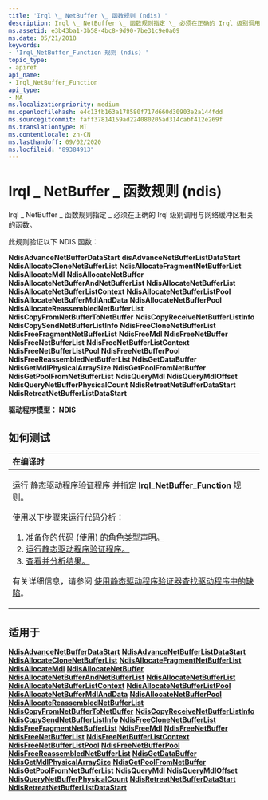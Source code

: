 ```yaml
---
title: 'Irql \_ NetBuffer \_ 函数规则 (ndis) '
description: Irql \_ NetBuffer \_ 函数规则指定 \_ 必须在正确的 Irql 级别调用与网络缓冲区相关的函数。
ms.assetid: e3b43ba1-3b58-4bc8-9d90-7be31c9e0a09
ms.date: 05/21/2018
keywords:
- 'Irql_NetBuffer_Function 规则 (ndis) '
topic_type:
- apiref
api_name:
- Irql_NetBuffer_Function
api_type:
- NA
ms.localizationpriority: medium
ms.openlocfilehash: e4c13fb163a178580f717d660d30903e2a144fdd
ms.sourcegitcommit: faff37814159ad224080205ad314cabf412e269f
ms.translationtype: MT
ms.contentlocale: zh-CN
ms.lasthandoff: 09/02/2020
ms.locfileid: "89384913"
---
```

# <a name="irql_netbuffer_function-rule-ndis"></a>Irql \_ NetBuffer \_ 函数规则 (ndis) 


Irql \_ NetBuffer \_ 函数规则指定 \_ 必须在正确的 Irql 级别调用与网络缓冲区相关的函数。

此规则验证以下 NDIS 函数：

**NdisAdvanceNetBufferDataStart** 
**disAdvanceNetBufferListDataStart** 
**NdisAllocateCloneNetBufferList** 
**NdisAllocateFragmentNetBufferList** 
**NdisAllocateMdl** 
**NdisAllocateNetBuffer** 
**NdisAllocateNetBufferAndNetBufferList** 
**NdisAllocateNetBufferList** 
**NdisAllocateNetBufferListContext** 
**NdisAllocateNetBufferListPool** 
**NdisAllocateNetBufferMdlAndData** 
**NdisAllocateNetBufferPool** 
**NdisAllocateReassembledNetBufferList** 
**NdisCopyFromNetBufferToNetBuffer** 
**NdisCopyReceiveNetBufferListInfo** 
**NdisCopySendNetBufferListInfo** 
**NdisFreeCloneNetBufferList** 
**NdisFreeFragmentNetBufferList** 
**NdisFreeMdl** 
**NdisFreeNetBuffer** 
**NdisFreeNetBufferList** 
**NdisFreeNetBufferListContext** 
**NdisFreeNetBufferListPool** 
**NdisFreeNetBufferPool** 
**NdisFreeReassembledNetBufferList** 
**NdisGetDataBuffer** 
**NdisGetMdlPhysicalArraySize** 
**NdisGetPoolFromNetBuffer** 
**NdisGetPoolFromNetBufferList** 
**NdisQueryMdl** 
**NdisQueryMdlOffset** 
**NdisQueryNetBufferPhysicalCount** 
**NdisRetreatNetBufferDataStart** 
**NdisRetreatNetBufferListDataStart**

**驱动程序模型： NDIS**

<a name="how-to-test"></a>如何测试
-----------

<table>
<colgroup>
<col width="100%" />
</colgroup>
<thead>
<tr class="header">
<th align="left">在编译时</th>
</tr>
</thead>
<tbody>
<tr class="odd">
<td align="left"><p>运行 <a href="https://docs.microsoft.com/windows-hardware/drivers/devtest/static-driver-verifier" data-raw-source="[Static Driver Verifier](./static-driver-verifier.md)">静态驱动程序验证程序</a> 并指定 <strong>Irql_NetBuffer_Function</strong> 规则。</p>
使用以下步骤来运行代码分析：
<ol>
<li><a href="https://docs.microsoft.com/windows-hardware/drivers/devtest/using-static-driver-verifier-to-find-defects-in-drivers#preparing-your-source-code" data-raw-source="[Prepare your code (use role type declarations).](./using-static-driver-verifier-to-find-defects-in-drivers.md#preparing-your-source-code)">准备你的代码 (使用) 的角色类型声明。</a></li>
<li><a href="https://docs.microsoft.com/windows-hardware/drivers/devtest/using-static-driver-verifier-to-find-defects-in-drivers#running-static-driver-verifier" data-raw-source="[Run Static Driver Verifier.](./using-static-driver-verifier-to-find-defects-in-drivers.md#running-static-driver-verifier)">运行静态驱动程序验证程序。</a></li>
<li><a href="https://docs.microsoft.com/windows-hardware/drivers/devtest/using-static-driver-verifier-to-find-defects-in-drivers#viewing-and-analyzing-the-results" data-raw-source="[View and analyze the results.](./using-static-driver-verifier-to-find-defects-in-drivers.md#viewing-and-analyzing-the-results)">查看并分析结果。</a></li>
</ol>
<p>有关详细信息，请参阅 <a href="https://docs.microsoft.com/windows-hardware/drivers/devtest/using-static-driver-verifier-to-find-defects-in-drivers" data-raw-source="[Using Static Driver Verifier to Find Defects in Drivers](./using-static-driver-verifier-to-find-defects-in-drivers.md)">使用静态驱动程序验证器查找驱动程序中的缺陷</a>。</p></td>
</tr>
</tbody>
</table>

<a name="applies-to"></a>适用于
----------

[**NdisAdvanceNetBufferDataStart**](/windows-hardware/drivers/ddi/ndis/nf-ndis-ndisadvancenetbufferdatastart) 
[**NdisAdvanceNetBufferListDataStart**](/windows-hardware/drivers/ddi/ndis/nf-ndis-ndisadvancenetbufferlistdatastart) 
[**NdisAllocateCloneNetBufferList**](/windows-hardware/drivers/ddi/ndis/nf-ndis-ndisallocateclonenetbufferlist) 
[**NdisAllocateFragmentNetBufferList**](/windows-hardware/drivers/ddi/ndis/nf-ndis-ndisallocatefragmentnetbufferlist) 
[**NdisAllocateMdl**](/windows-hardware/drivers/ddi/ndis/nf-ndis-ndisallocatemdl) 
[**NdisAllocateNetBuffer**](/windows-hardware/drivers/ddi/ndis/nf-ndis-ndisallocatenetbuffer) 
[**NdisAllocateNetBufferAndNetBufferList**](/windows-hardware/drivers/ddi/ndis/nf-ndis-ndisallocatenetbufferandnetbufferlist) 
[**NdisAllocateNetBufferList**](/windows-hardware/drivers/ddi/ndis/nf-ndis-ndisallocatenetbufferlist) 
[**NdisAllocateNetBufferListContext**](/windows-hardware/drivers/ddi/ndis/nf-ndis-ndisallocatenetbufferlistcontext) 
[**NdisAllocateNetBufferListPool**](/windows-hardware/drivers/ddi/ndis/nf-ndis-ndisallocatenetbufferlistpool) 
[**NdisAllocateNetBufferMdlAndData**](/windows-hardware/drivers/ddi/ndis/nf-ndis-ndisallocatenetbuffermdlanddata) 
[**NdisAllocateNetBufferPool**](/windows-hardware/drivers/ddi/ndis/nf-ndis-ndisallocatenetbufferpool) 
[**NdisAllocateReassembledNetBufferList**](/windows-hardware/drivers/ddi/ndis/nf-ndis-ndisallocatereassemblednetbufferlist) 
[**NdisCopyFromNetBufferToNetBuffer**](/windows-hardware/drivers/ddi/ndis/nf-ndis-ndiscopyfromnetbuffertonetbuffer) 
[**NdisCopyReceiveNetBufferListInfo**](/windows-hardware/drivers/ddi/ndis/nf-ndis-ndiscopyreceivenetbufferlistinfo) 
[**NdisCopySendNetBufferListInfo**](/windows-hardware/drivers/ddi/ndis/nf-ndis-ndiscopysendnetbufferlistinfo) 
[**NdisFreeCloneNetBufferList**](/windows-hardware/drivers/ddi/ndis/nf-ndis-ndisfreeclonenetbufferlist) 
[**NdisFreeFragmentNetBufferList**](/windows-hardware/drivers/ddi/ndis/nf-ndis-ndisfreefragmentnetbufferlist) 
[**NdisFreeMdl**](/windows-hardware/drivers/ddi/ndis/nf-ndis-ndisfreemdl) 
[**NdisFreeNetBuffer**](/windows-hardware/drivers/ddi/ndis/nf-ndis-ndisfreenetbuffer) 
[**NdisFreeNetBufferList**](/windows-hardware/drivers/ddi/ndis/nf-ndis-ndisfreenetbufferlist) 
[**NdisFreeNetBufferListContext**](/windows-hardware/drivers/ddi/ndis/nf-ndis-ndisfreenetbufferlistcontext) 
[**NdisFreeNetBufferListPool**](/windows-hardware/drivers/ddi/ndis/nf-ndis-ndisfreenetbufferlistpool) 
[**NdisFreeNetBufferPool**](/windows-hardware/drivers/ddi/ndis/nf-ndis-ndisfreenetbufferpool) 
[**NdisFreeReassembledNetBufferList**](/windows-hardware/drivers/ddi/ndis/nf-ndis-ndisfreereassemblednetbufferlist) 
[**NdisGetDataBuffer**](/windows-hardware/drivers/ddi/ndis/nf-ndis-ndisgetdatabuffer) 
[**NdisGetMdlPhysicalArraySize**](../network/ndisgetmdlphysicalarraysize.md) 
[**NdisGetPoolFromNetBuffer**](/windows-hardware/drivers/ddi/ndis/nf-ndis-ndisgetpoolfromnetbuffer) 
[**NdisGetPoolFromNetBufferList**](/windows-hardware/drivers/ddi/ndis/nf-ndis-ndisgetpoolfromnetbufferlist) 
[**NdisQueryMdl**](../network/ndisquerymdl.md) 
[**NdisQueryMdlOffset**](../network/ndisquerymdloffset.md) 
[**NdisQueryNetBufferPhysicalCount**](/windows-hardware/drivers/ddi/ndis/nf-ndis-ndisquerynetbufferphysicalcount) 
[**NdisRetreatNetBufferDataStart**](/windows-hardware/drivers/ddi/ndis/nf-ndis-ndisretreatnetbufferdatastart) 
[**NdisRetreatNetBufferListDataStart**](/windows-hardware/drivers/ddi/ndis/nf-ndis-ndisretreatnetbufferlistdatastart)